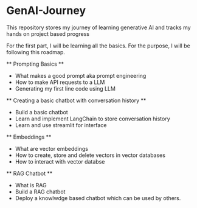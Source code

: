 # GenAI-Journey
This repository stores my journey of learning generative AI and tracks my hands on project based progress 

For the first part, I will be learning all the basics. For the purpose, I will be following this roadmap.

** Prompting Basics **
- What makes a good prompt aka prompt engineering
- How to make API requests to a LLM
- Generating my first line code using LLM

** Creating a basic chatbot with conversation history **
- Build a basic chatbot
- Learn and implement LangChain to store conversation history
- Learn and use streamlit for interface

** Embeddings **
- What are vector embeddings
- How to create, store and delete vectors in vector databases
- How to interact with vector databse

** RAG Chatbot **
- What is RAG
- Build a RAG chatbot
- Deploy a knowlwdge based chatbot which can be used by others.
